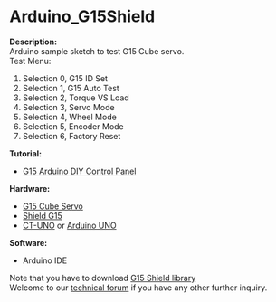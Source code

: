 # Arduino_G15Shield
<b>Description:</b><br/>
Arduino sample sketch to test G15 Cube servo.<br/>
Test Menu:
<ol>
<li>Selection 0, G15 ID Set</li>
<li>Selection 1, G15 Auto Test</li>
<li>Selection 2, Torque VS Load</li>
<li>Selection 3, Servo Mode</li>
<li>Selection 4, Wheel Mode</li>
<li>Selection 5, Encoder Mode</li>
<li>Selection 6, Factory Reset</li>
</ol>
<b>Tutorial:</b>
<ul><li><a href="http://tutorial.cytron.com.my/2014/07/17/testing-your-cube-servo/" target="_blank">G15 Arduino DIY Control Panel</a></li></ul>
<b>Hardware:</b>
<ul><li><a href="http://cytron.com.my/p-g15" target="_blank">G15 Cube Servo</a></li>
<li><a href="http://cytron.com.my/p-shield-g15" target="_blank">Shield G15</a></li>
<li><a href="http://www.cytron.com.my/p-ct-uno" target="_blank">CT-UNO</a> or <a href="http://cytron.com.my/p-arduino-uno" target="_blank">Arduino UNO</a></li>
</ul>
<b>Software:</b>
<ul><li>Arduino IDE</li></ul>
Note that you have to download <a href="https://github.com/CytronTechnologies/Cytron-G15Shield" target="_blank">G15 Shield library</a><br/>
Welcome to our <a href="http://forum.cytron.com.my" target="_blank">technical forum</a> if you have any other further inquiry.
